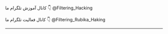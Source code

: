 کانال آموزش تلگرام ما 👇
@Filtering_Hacking

کانال فعالیت تلگرام ما 👇
@Filtering_Rubika_Haking

--------------------------------

